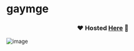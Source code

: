 # gaymge

<div align="center">

### ❤️ Hosted  [Here](https://jayjourney.vercel.app/) 🥰

</div>


![image](https://user-images.githubusercontent.com/68821643/216534417-993d8523-c73e-4795-946d-94f829f4036f.png)
